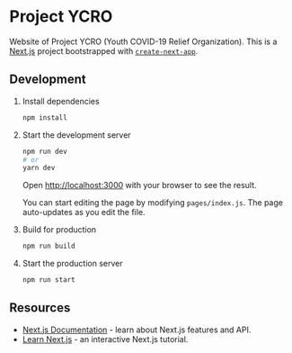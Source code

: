 # Project YCRO

Website of Project YCRO (Youth COVID-19 Relief Organization). This is a [Next.js](https://nextjs.org/) project bootstrapped with [`create-next-app`](https://github.com/zeit/next.js/tree/canary/packages/create-next-app).

## Development

1. Install dependencies

   ```bash
   npm install
   ```

2. Start the development server

   ```bash
   npm run dev
   # or
   yarn dev
   ```

   Open [http://localhost:3000](http://localhost:3000) with your browser to see the result.

   You can start editing the page by modifying `pages/index.js`. The page auto-updates as you edit the file.

3. Build for production

   ```bash
   npm run build
   ```

4. Start the production server

   ```bash
   npm run start
   ```

## Resources

- [Next.js Documentation](https://nextjs.org/docs) - learn about Next.js features and API.
- [Learn Next.js](https://nextjs.org/learn) - an interactive Next.js tutorial.
